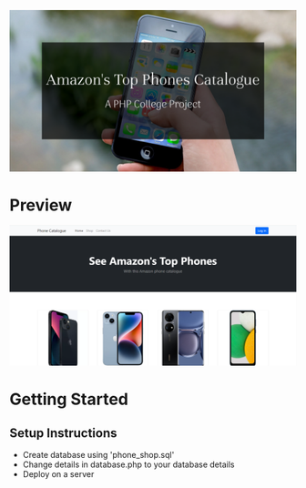 ![Title](images/title.png)

# Preview

![Screenshot](prev1.png)

# Getting Started

## Setup Instructions
- Create database using 'phone_shop.sql'
- Change details in database.php to your database details
- Deploy on a server 


